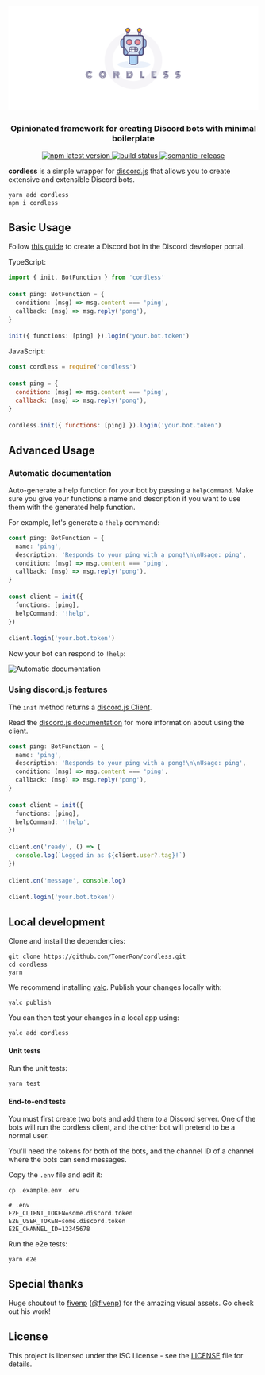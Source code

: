 [![cordless](assets/splash.png)](#)

<h3 align="center">Opinionated framework for creating Discord bots with minimal boilerplate</h3>
<p align="center">
  <a href="https://www.npmjs.com/package/cordless">
    <img alt="npm latest version" src="https://img.shields.io/npm/v/cordless/latest.svg">
  </a>
  <a href="https://travis-ci.com/TomerRon/cordless">
    <img alt="build status" src="https://travis-ci.com/TomerRon/cordless.svg?branch=master">
  </a>
  <a href="https://github.com/semantic-release/semantic-release">
    <img alt="semantic-release" src="https://img.shields.io/badge/%20%20%F0%9F%93%A6%F0%9F%9A%80-semantic--release-e10079.svg">
  </a>
</p>

**cordless** is a simple wrapper for [discord.js](https://github.com/discordjs/discord.js) that allows you to create extensive and extensible Discord bots.

```
yarn add cordless
npm i cordless
```

## Basic Usage

Follow [this guide](https://discordjs.guide/preparations/setting-up-a-bot-application.html#creating-your-bot) to create a Discord bot in the Discord developer portal.

TypeScript:

```ts
import { init, BotFunction } from 'cordless'

const ping: BotFunction = {
  condition: (msg) => msg.content === 'ping',
  callback: (msg) => msg.reply('pong'),
}

init({ functions: [ping] }).login('your.bot.token')
```

JavaScript:

```js
const cordless = require('cordless')

const ping = {
  condition: (msg) => msg.content === 'ping',
  callback: (msg) => msg.reply('pong'),
}

cordless.init({ functions: [ping] }).login('your.bot.token')
```

## Advanced Usage

### Automatic documentation

Auto-generate a help function for your bot by passing a `helpCommand`.
Make sure you give your functions a name and description if you want to use them with the generated help function.

For example, let's generate a `!help` command:

```ts
const ping: BotFunction = {
  name: 'ping',
  description: 'Responds to your ping with a pong!\n\nUsage: ping',
  condition: (msg) => msg.content === 'ping',
  callback: (msg) => msg.reply('pong'),
}

const client = init({
  functions: [ping],
  helpCommand: '!help',
})

client.login('your.bot.token')
```

Now your bot can respond to `!help`:

![Automatic documentation](https://i.imgur.com/kqBnZ5M.png)

### Using discord.js features

The `init` method returns a [discord.js Client](https://discord.js.org/#/docs/main/stable/class/Client).

Read the [discord.js documentation](https://discord.js.org/#/docs/main/master/general/welcome) for more information about using the client.

```ts
const ping: BotFunction = {
  name: 'ping',
  description: 'Responds to your ping with a pong!\n\nUsage: ping',
  condition: (msg) => msg.content === 'ping',
  callback: (msg) => msg.reply('pong'),
}

const client = init({
  functions: [ping],
  helpCommand: '!help',
})

client.on('ready', () => {
  console.log(`Logged in as ${client.user?.tag}!`)
})

client.on('message', console.log)

client.login('your.bot.token')
```

## Local development

Clone and install the dependencies:

```
git clone https://github.com/TomerRon/cordless.git
cd cordless
yarn
```

We recommend installing [yalc](https://github.com/wclr/yalc). Publish your changes locally with:

```
yalc publish
```

You can then test your changes in a local app using:

```
yalc add cordless
```

#### Unit tests

Run the unit tests:

```
yarn test
```

#### End-to-end tests

You must first create two bots and add them to a Discord server. One of the bots will run the cordless client, and the other bot will pretend to be a normal user.

You'll need the tokens for both of the bots, and the channel ID of a channel where the bots can send messages.

Copy the `.env` file and edit it:

```
cp .example.env .env
```

```
# .env
E2E_CLIENT_TOKEN=some.discord.token
E2E_USER_TOKEN=some.discord.token
E2E_CHANNEL_ID=12345678
```

Run the e2e tests:

```
yarn e2e
```

## Special thanks

Huge shoutout to [fivenp](https://fivenp.com/) ([@fivenp](https://github.com/fivenp)) for the amazing visual assets. Go check out his work!

## License

This project is licensed under the ISC License - see the [LICENSE](LICENSE) file for details.
